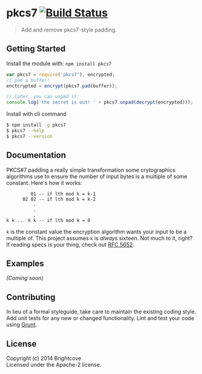 # pkcs7 [![Build Status](https://secure.travis-ci.org/brightcove/pkcs7.png?branch=master)](http://travis-ci.org/brightcove/pkcs7)

> Add and remove pkcs7-style padding.


## Getting Started

Install the module with: `npm install pkcs7`

```js
var pkcs7 = require('pkcs7'), encrypted;
// pad a buffer!
enctcrypted = encrypt(pkcs7.pad(buffer));

// later, you can unpad it:
console.log('the secret is out! ' + pkcs7.unpad(decrypt(encrypted)));
```

Install with cli command

```sh
$ npm install -g pkcs7
$ pkcs7 --help
$ pkcs7 --version
```

## Documentation

PKCS#7 padding a really simple transformation some crytographics algorithms use to ensure the number of input bytes is a multiple of some constant. Here's how it works:

             01 -- if lth mod k = k-1
          02 02 -- if lth mod k = k-2
              .
              .
              .
    k k ... k k -- if lth mod k = 0

`k` is the constant value the encryption algorithm wants your input to be a multiple of. This project assumes `k` is *always* sixteen. Not much to it, right? If reading specs is your thing, check out [RFC 5652](http://tools.ietf.org/html/rfc5652).


## Examples

_(Coming soon)_


## Contributing

In lieu of a formal styleguide, take care to maintain the existing coding style. Add unit tests for any new or changed functionality. Lint and test your code using [Grunt](http://gruntjs.com).


## License

Copyright (c) 2014 Brightcove  
Licensed under the Apache-2 license.

